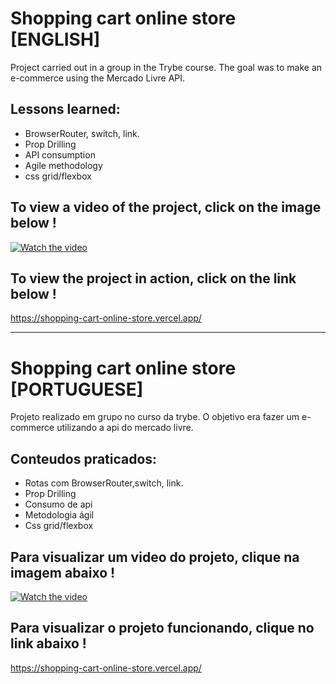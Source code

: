 # Shopping cart online store [ENGLISH]

Project carried out in a group in the Trybe course.
The goal was to make an e-commerce using the Mercado Livre API.

## Lessons learned:
- BrowserRouter, switch, link.
- Prop Drilling
- API consumption
- Agile methodology
- css grid/flexbox


## To view a video of the project, click on the image below !

[![Watch the video](https://encrypted-tbn0.gstatic.com/images?q=tbn:ANd9GcTvX7XjW8SbO7M8RFY41EYr8WtFq9QouZ7L5A&usqp=CAU)](https://youtu.be/Q-QUjtGJ4UY)

## To view the project in action, click on the link below !

https://shopping-cart-online-store.vercel.app/


------------------------------------------------------------------------------------------------------------------


# Shopping cart online store [PORTUGUESE]

Projeto realizado em grupo no curso da trybe.
O objetivo era fazer um e-commerce utilizando a api do mercado livre.

## Conteudos praticados:
- Rotas com BrowserRouter,switch, link.
- Prop Drilling 
- Consumo de api
- Metodologia ágil
- Css grid/flexbox


## Para visualizar um video do projeto, clique na imagem abaixo !

[![Watch the video](https://encrypted-tbn0.gstatic.com/images?q=tbn:ANd9GcTvX7XjW8SbO7M8RFY41EYr8WtFq9QouZ7L5A&usqp=CAU)](https://youtu.be/Q-QUjtGJ4UY)

## Para visualizar o projeto funcionando, clique no link abaixo !

https://shopping-cart-online-store.vercel.app/
